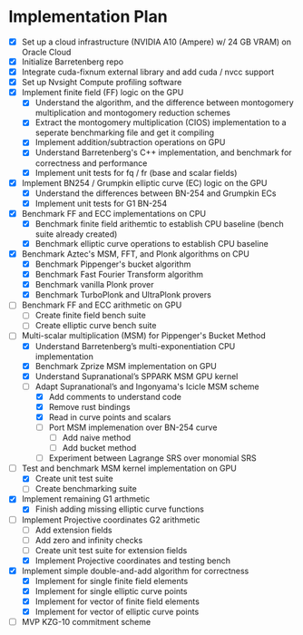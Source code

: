 # Implementation Plan
- [x] Set up a cloud infrastructure (NVIDIA A10 (Ampere) w/ 24 GB VRAM) on Oracle Cloud
- [x] Initialize Barretenberg repo
- [x] Integrate cuda-fixnum external library and add cuda / nvcc support
- [x] Set up Nvsight Compute profiling software
- [x] Implement finite field (FF) logic on the GPU
    - [x] Understand the algorithm, and the difference between montogomery multiplication and montogomery reduction schemes
    - [x] Extract the montogomery multiplication (CIOS) implementation to a seperate benchmarking file and get it compiling
    - [x] Implement addition/subtraction operations on GPU
    - [x] Understand Barretenberg's C++ implementation, and benchmark for correctness and performance
    - [x] Implement unit tests for fq / fr (base and scalar fields)
- [x] Implement BN254 / Grumpkin elliptic curve (EC) logic on the GPU   
    - [x] Understand the differences between BN-254 and Grumpkin ECs
    - [x] Implement unit tests for G1 BN-254
- [x] Benchmark FF and ECC implementations on CPU
    - [x] Benchmark finite field arithemtic to establish CPU baseline (bench suite already created)
    - [x] Benchmark elliptic curve operations to establish CPU baseline
- [x] Benchmark Aztec's MSM, FFT, and Plonk algorithms on CPU
    - [x] Benchmark Pippenger's bucket algorithm
    - [x] Benchmark Fast Fourier Transform algorithm
    - [x] Benchmark vanilla Plonk prover
    - [x] Benchmark TurboPlonk and UltraPlonk provers
- [ ] Benchmark FF and ECC arithmetic on GPU
    - [ ] Create finite field bench suite 
    - [ ] Create elliptic curve bench suite 
- [ ] Multi-scalar multiplication (MSM) for Pippenger's Bucket Method
    - [x] Understand Barretenberg’s multi-exponentiation CPU implementation 
    - [x] Benchmark Zprize MSM implementation on GPU 
    - [x] Understand Supranational’s SPPARK MSM GPU kernel
    - [ ] Adapt Supranational’s and Ingonyama's Icicle MSM scheme
        - [x] Add comments to understand code
        - [x] Remove rust bindings
        - [x] Read in curve points and scalars
        - [ ] Port MSM implemenation over BN-254 curve
            - [ ] Add naive method
            - [ ] Add bucket method
        - [ ] Experiment between Lagrange SRS over monomial SRS
- [ ] Test and benchmark MSM kernel implementation on GPU
    - [x] Create unit test suite
    - [ ] Create benchmarking suite
- [x] Implement remaining G1 arthmetic
    - [x] Finish adding missing elliptic curve functions
- [ ] Implement Projective coordinates G2 arithmetic
    - [ ] Add extension fields
    - [ ] Add zero and infinity checks 
    - [ ] Create unit test suite for extension fields
    - [x] Implement Projective coordinates and testing bench
- [x] Implement simple double-and-add algorithm for correctness
    - [x] Implement for single finite field elements
    - [x] Implement for single elliptic curve points
    - [x] Implement for vector of finite field elements
    - [x] Implement for vector of elliptic curve points
- [ ] MVP KZG-10 commitment scheme 